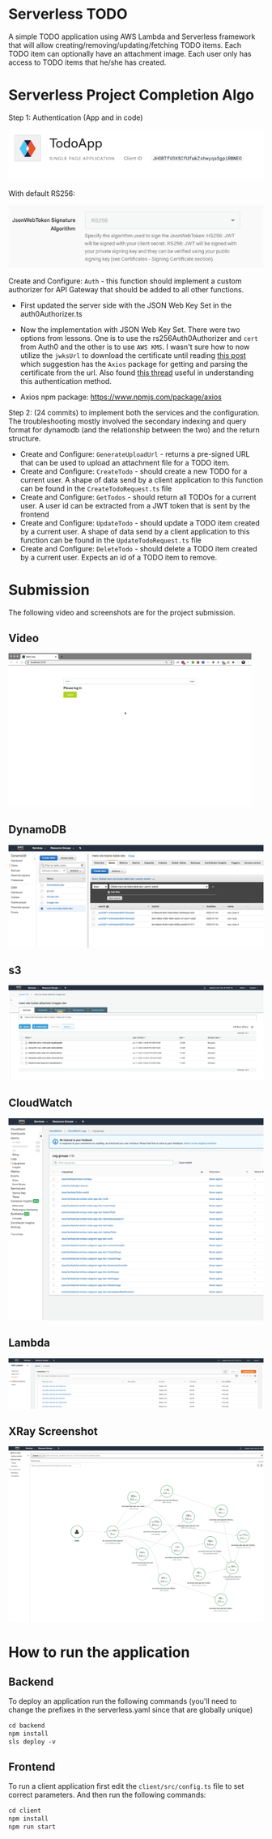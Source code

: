 
# Serverless TODO

A simple TODO application using AWS Lambda and Serverless framework that will allow creating/removing/updating/fetching TODO items. Each TODO item can optionally have an attachment image. Each user only has access to TODO items that he/she has created.

# Serverless Project Completion Algo

Step 1: Authentication (App and in code)

![Auth0 App](./screenshots/auth0-single-page-web-app.png)

With default RS256:

![Auth0 RS 256](./screenshots/auth0-default-rs256.png)

Create and Configure: `Auth` - this function should implement a custom authorizer for API Gateway that should be added to all other functions.

  - First updated the server side with the JSON Web Key Set in the auth0Authorizer.ts
  - Now the implementation with JSON Web Key Set. There were two options from lessons. One is to use the rs256Auth0Authorizer and `cert` from Auth0 and the other is to use `AWS KMS`. I wasn't sure how to now utilize the `jwksUrl` to download the certificate until reading [this post](https://knowledge.udacity.com/questions/203918) which suggestion has the `Axios` package for getting and parsing the certificate from the url. Also found [this thread](https://knowledge.udacity.com/questions/214229) useful in understanding this authentication method.

  - Axios npm package: https://www.npmjs.com/package/axios

Step 2: (24 commits) to implement both the services and the configuration. The troubleshooting mostly involved the secondary indexing and query format for dynamodb (and the relationship between the two) and the return structure.
  - Create and Configure: `GenerateUploadUrl` - returns a pre-signed URL that can be used to upload an attachment file for a TODO item.
  - Create and Configure: `CreateTodo` - should create a new TODO for a current user. A shape of data send by a client application to this function can be found in the `CreateTodoRequest.ts` file
  - Create and Configure: `GetTodos` - should return all TODOs for a current user. A user id can be extracted from a JWT token that is sent by the frontend
  - Create and Configure: `UpdateTodo` - should update a TODO item created by a current user. A shape of data send by a client application to this function can be found in the `UpdateTodoRequest.ts` file
  - Create and Configure: `DeleteTodo` - should delete a TODO item created by a current user. Expects an id of a TODO item to remove.

# Submission

The following video and screenshots are for the project submission.

## Video
![demo gif](./screenshots/demo-gif.gif)

## DynamoDB
![dynamo](./screenshots/dynamodb-screenshot.png)

## s3
![s3](./screenshots/s3-screenshot.png)

## CloudWatch
![cloudwatch](./screenshots/cloudwatch-screenshot.png)

## Lambda
![lambda](./screenshots/lambdas-screenshot.png)

## XRay Screenshot
![xray](./screenshots/xray-screenshot.png)



# How to run the application

## Backend

To deploy an application run the following commands (you'll need to change the prefixes in the serverless.yaml since that are globally unique)

```
cd backend
npm install
sls deploy -v
```

## Frontend

To run a client application first edit the `client/src/config.ts` file to set correct parameters. And then run the following commands:

```
cd client
npm install
npm run start
```
